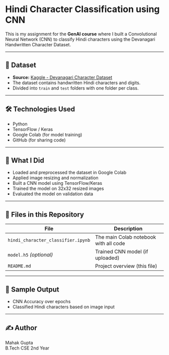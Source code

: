 # Hindi Character Classification using CNN

This is my assignment for the **GenAI course** where I built a Convolutional Neural Network (CNN) to classify Hindi characters using the Devanagari Handwritten Character Dataset.

---

## 📁 Dataset

- **Source:** [Kaggle - Devanagari Character Dataset](https://www.kaggle.com/datasets/berlinsweird/devanagari)
- The dataset contains handwritten Hindi characters and digits.
- Divided into `train` and `test` folders with one folder per class.

---

## 🛠️ Technologies Used

- Python
- TensorFlow / Keras
- Google Colab (for model training)
- GitHub (for sharing code)

---

## 🧠 What I Did

- Loaded and preprocessed the dataset in Google Colab
- Applied image resizing and normalization
- Built a CNN model using TensorFlow/Keras
- Trained the model on 32x32 resized images
- Evaluated the model on validation data

---

## 📂 Files in this Repository

| File | Description |
|------|-------------|
| `hindi_character_classifier.ipynb` | The main Colab notebook with all code |
| `model.h5` *(optional)* | Trained CNN model (if uploaded) |
| `README.md` | Project overview (this file) |

---

## 📸 Sample Output

- CNN Accuracy over epochs
- Classified Hindi characters based on image input

---

## ✍️ Author

Mahak Gupta  
B.Tech CSE 2nd Year  
 
